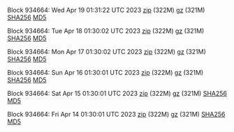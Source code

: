 Block 934664: Wed Apr 19 01:31:22 UTC 2023 [zip](https://files.01coin.io/mainnet/2023-04-19/bootstrap.dat.zip) (322M) [gz](https://files.01coin.io/mainnet/2023-04-19/bootstrap.dat.tar.gz) (321M) [SHA256](https://files.01coin.io/mainnet/2023-04-19/sha256.txt) [MD5](https://files.01coin.io/mainnet/2023-04-19/md5.txt)

Block 934664: Tue Apr 18 01:30:02 UTC 2023 [zip](https://files.01coin.io/mainnet/2023-04-18/bootstrap.dat.zip) (322M) [gz](https://files.01coin.io/mainnet/2023-04-18/bootstrap.dat.tar.gz) (321M) [SHA256](https://files.01coin.io/mainnet/2023-04-18/sha256.txt) [MD5](https://files.01coin.io/mainnet/2023-04-18/md5.txt)

Block 934664: Mon Apr 17 01:30:02 UTC 2023 [zip](https://files.01coin.io/mainnet/2023-04-17/bootstrap.dat.zip) (322M) [gz](https://files.01coin.io/mainnet/2023-04-17/bootstrap.dat.tar.gz) (321M) [SHA256](https://files.01coin.io/mainnet/2023-04-17/sha256.txt) [MD5](https://files.01coin.io/mainnet/2023-04-17/md5.txt)

Block 934664: Sun Apr 16 01:30:01 UTC 2023 [zip](https://files.01coin.io/mainnet/2023-04-16/bootstrap.dat.zip) (322M) [gz](https://files.01coin.io/mainnet/2023-04-16/bootstrap.dat.tar.gz) (321M) [SHA256](https://files.01coin.io/mainnet/2023-04-16/sha256.txt) [MD5](https://files.01coin.io/mainnet/2023-04-16/md5.txt)

Block 934664: Sat Apr 15 01:30:01 UTC 2023 [zip](https://files.01coin.io/mainnet/2023-04-15/bootstrap.dat.zip) (322M) [gz](https://files.01coin.io/mainnet/2023-04-15/bootstrap.dat.tar.gz) (321M) [SHA256](https://files.01coin.io/mainnet/2023-04-15/sha256.txt) [MD5](https://files.01coin.io/mainnet/2023-04-15/md5.txt)

Block 934664: Fri Apr 14 01:30:01 UTC 2023 [zip](https://files.01coin.io/mainnet/2023-04-14/bootstrap.dat.zip) (322M) [gz](https://files.01coin.io/mainnet/2023-04-14/bootstrap.dat.tar.gz) (321M) [SHA256](https://files.01coin.io/mainnet/2023-04-14/sha256.txt) [MD5](https://files.01coin.io/mainnet/2023-04-14/md5.txt)

